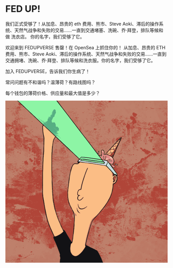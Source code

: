 # FED UP!

我们正式受够了！从加息、昂贵的 eth 费用、熊市、Steve Aoki、滞后的操作系统、天然气战争和失败的交易......一直到交通堵塞、洗碗、乔·拜登，排队等候和做 洗衣店。 你的名字，我们受够了它。

欢迎来到 FEDUPVERSE 售罄！在 OpenSea 上抓住你的！
从加息、昂贵的 ETH 费用、熊市、Steve Aoki、滞后的操作系统、天然气战争和失败的交易……一直到交通拥堵、洗碗、乔·拜登、排队等候和洗衣服。你的名字，我们受够了它。

加入 FEDUPVERSE，告诉我们你生病了！

常问问题有不和谐吗？温薄荷？有路线图吗？

每个钱包的薄荷价格、供应量和最大值是多少？

![NFT](微信截图_20220903205551.png)


